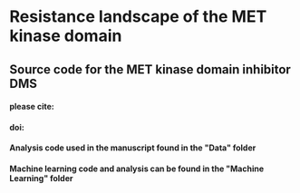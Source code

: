 # Resistance landscape of the MET kinase domain 

## Source code for the MET kinase domain inhibitor DMS

#### please cite: 
#### doi: 

#### Analysis code used in the manuscript found in the "Data" folder 
#### Machine learning code and analysis can be found in the "Machine Learning" folder 



